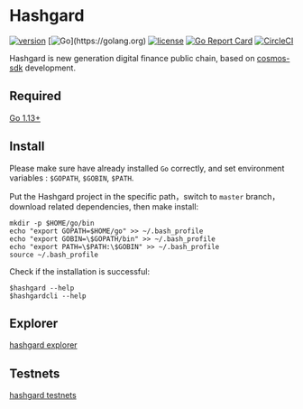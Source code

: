 # Hashgard

[![version](https://img.shields.io/github/tag/hashgard/hashgard.svg)](https://github.com/hashgard/hashgard/releases/latest)
[![Go](https://img.shields.io/badge/golang-%3E%3D1.12.1-green.svg?style=flat-square")](https://golang.org)
[![license](https://img.shields.io/github/license/hashgard/hashgard.svg)](https://github.com/hashgard/hashgard/blob/master/LICENSE)
[![Go Report Card](https://goreportcard.com/badge/github.com/hashgard/hashgard)](https://goreportcard.com/report/github.com/hashgard/hashgard)
[![CircleCI](https://circleci.com/gh/hashgard/hashgard/tree/master.svg?style=shield)](https://circleci.com/gh/hashgard/hashgard/tree/master)

Hashgard is new generation digital finance public chain, based on [cosmos-sdk](https://github.com/cosmos/cosmos-sdk) development.

## Required

[Go 1.13+](https://golang.org/dl/)

## Install

Please make sure have already installed `Go` correctly, and set environment variables : `$GOPATH`, `$GOBIN`, `$PATH`.

Put the Hashgard project in the specific path，switch to `master` branch，download related dependencies, then make install:

```
mkdir -p $HOME/go/bin
echo "export GOPATH=$HOME/go" >> ~/.bash_profile
echo "export GOBIN=\$GOPATH/bin" >> ~/.bash_profile
echo "export PATH=\$PATH:\$GOBIN" >> ~/.bash_profile
source ~/.bash_profile
```

Check if the installation is successful:

```
$hashgard --help
$hashgardcli --help
```

## Explorer

[hashgard explorer](https://github.com/hashgard/gardplorer)

## Testnets

[hashgard testnets](https://github.com/hashgard/testnets)
